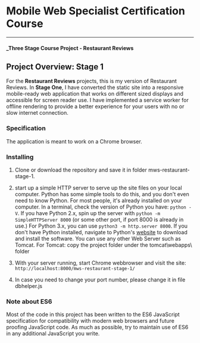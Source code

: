 # Mobile Web Specialist Certification Course
---
#### _Three Stage Course Project - Restaurant Reviews

## Project Overview: Stage 1

For the **Restaurant Reviews** projects, this is my version of Restaurant Reviews.
In **Stage One**, I have converted the static site into a responsive mobile-ready web application that works on 
different sized displays and accessible for screen reader use. 
I have implemented a service worker for offline rendering to provide a better experience for your users with no or slow internet connection.

### Specification

The application is meant to work on a Chrome browser. 

### Installing

1. Clone or download the repository and save it in folder mws-restaurant-stage-1.

2. start up a simple HTTP server to serve up the site files on your local computer. 
Python has some simple tools to do this, and you don't even need to know Python. 
For most people, it's already installed on your computer. 
In a terminal, check the version of Python you have: `python -V`. 
If you have Python 2.x, spin up the server with `python -m SimpleHTTPServer 8000` 
(or some other port, if port 8000 is already in use.) 
For Python 3.x, you can use `python3 -m http.server 8000`. 
If you don't have Python installed, navigate to Python's [website](https://www.python.org/) to 
download and install the software.
You can use any other Web Server such as Tomcat. 
For Tomcat: copy the project folder under the tomcat\webapps\ folder

2. With your server running, start Chrome webbrowser and visit the site: `http://localhost:8000/mws-restaurant-stage-1/`

3. In case you need to change your port number, please change it in file dbhelper.js


### Note about ES6

Most of the code in this project has been written to the ES6 JavaScript specification for compatibility with modern web browsers and future proofing JavaScript code. As much as possible, try to maintain use of ES6 in any additional JavaScript you write. 



